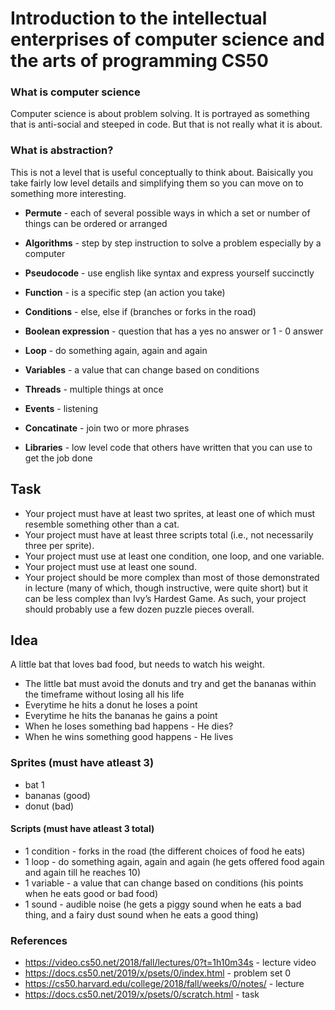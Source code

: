# Introduction to the intellectual enterprises of computer science and the arts of programming CS50

### What is computer science

Computer science is about problem solving. It is portrayed as something that is anti-social and steeped in code. But that is not really what it is about. 

### What is abstraction?

This is not a level that is useful conceptually to think about. Baisically you take fairly low level details and simplifying them so you can move on to something more interesting. 

* **Permute** - each of several possible ways in which a set or number of things can be ordered or arranged

* **Algorithms** - step by step instruction to solve a problem especially by a computer 

* **Pseudocode** - use english like syntax and express yourself succinctly 

* **Function** - is a specific step (an action you take) 

* **Conditions** - else, else if (branches or forks in the road) 

* **Boolean expression** - question that has a yes no answer or 1 - 0 answer 

* **Loop** - do something again, again and again 

* **Variables** - a value that can change based on conditions 

* **Threads** - multiple things at once

* **Events** - listening 

* **Concatinate** - join two or more phrases 

* **Libraries** - low level code that others have written that you can use to get the job done

## Task

* Your project must have at least two sprites, at least one of which must resemble something other than a cat.
* Your project must have at least three scripts total (i.e., not necessarily three per sprite).
* Your project must use at least one condition, one loop, and one variable.
* Your project must use at least one sound.
* Your project should be more complex than most of those demonstrated in lecture (many of which, though instructive, were quite short) but it can be less complex than Ivy’s Hardest Game. As such, your project should probably use a few dozen puzzle pieces overall.

## Idea 

A little bat that loves bad food, but needs to watch his weight. 

* The little bat must avoid the donuts and try and get the bananas within the timeframe without losing all his life 
* Everytime he hits a donut he loses a point 
* Everytime he hits the bananas he gains a point 
* When he loses something bad happens - He dies?
* When he wins something good happens - He lives


### Sprites (must have atleast 3)
* bat 1
* bananas (good)
* donut (bad)


#### Scripts (must have atleast 3 total)

* 1 condition - forks in the road (the different choices of food he eats)
* 1 loop - do something again, again and again (he gets offered food again and again till he reaches 10)
* 1 variable - a value that can change based on conditions (his points when he eats good or bad food)
* 1 sound - audible noise (he gets a piggy sound when he eats a bad thing, and a fairy dust sound when he eats a good thing) 



### References
* https://video.cs50.net/2018/fall/lectures/0?t=1h10m34s - lecture video 
* https://docs.cs50.net/2019/x/psets/0/index.html - problem set 0
* https://cs50.harvard.edu/college/2018/fall/weeks/0/notes/ - lecture 
* https://docs.cs50.net/2019/x/psets/0/scratch.html - task 